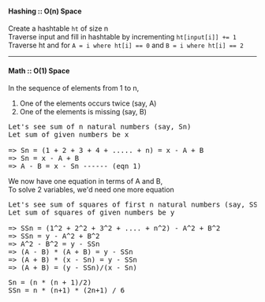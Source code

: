 <h4>Hashing :: O(n) Space</h4>
Create a hashtable <code>ht</code> of size n
<br> Traverse input and fill in hashtable by incrementing <code>ht[input[i]] += 1</code>
<br> Traverse ht and for <code>A = i where ht[i] == 0</code> and <code>B = i where ht[i] == 2</code>

<hr>
<h4>Math :: O(1) Space</h4>

In the sequence of elements from 1 to n,
1. One of the elements occurs twice (say, A)
2. One of the elements is missing (say, B)

<pre>
Let's see sum of n natural numbers (say, Sn)
Let sum of given numbers be x

=> Sn = (1 + 2 + 3 + 4 + ..... + n) = x - A + B
=> Sn = x - A + B
=> A - B = x - Sn ------ (eqn 1)
</pre>

We now have one equation in terms of A and B,
<br>To solve 2 variables, we'd need one more equation

<pre>
Let's see sum of squares of first n natural numbers (say, SSn)
Let sum of squares of given numbers be y

=> SSn = (1^2 + 2^2 + 3^2 + .... + n^2) - A^2 + B^2
=> SSn = y - A^2 + B^2
=> A^2 - B^2 = y - SSn
=> (A - B) * (A + B) = y - SSn
=> (A + B) * (x - Sn) = y - SSn
=> (A + B) = (y - SSn)/(x - Sn)
</pre>

<pre>
Sn = (n * (n + 1)/2)
SSn = n * (n+1) * (2n+1) / 6 
</pre>
